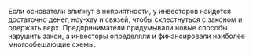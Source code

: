 Если основатели влипнут в неприятности, у инвесторов найдется достаточно денег, ноу-хау и связей, чтобы схлестнуться с законом и одержать верх. Предприниматели придумывали новые способы нарушить закон, а инвесторы определяли и финансировали наиболее многообещающие схемы.

